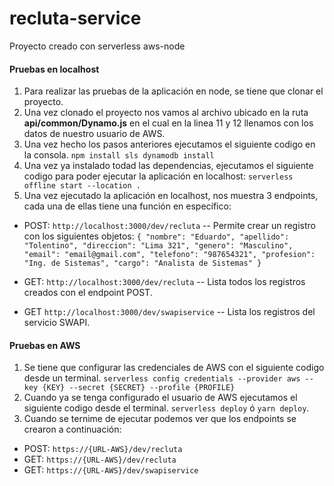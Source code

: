 # recluta-service
Proyecto creado con serverless aws-node

####  Pruebas en localhost
1. Para realizar las pruebas de la aplicación en node, se tiene que clonar el proyecto.
2. Una vez clonado el proyecto nos vamos al archivo ubicado en la ruta **api/common/Dynamo.js** en el cual en la linea 11 y 12 llenamos con los datos de nuestro usuario de AWS.
3. Una vez hecho los pasos anteriores ejecutamos el siguiente codigo en la consola.
`npm install sls dynamodb install`
4. Una vez ya instalado todad las dependencias, ejecutamos el siguiente codigo para poder ejecutar la aplicación en localhost:
`serverless offline start --location .`
5. Una vez ejecutado la aplicación en localhost, nos muestra 3 endpoints, cada una de ellas tiene una función en específico:
- POST:
`http://localhost:3000/dev/recluta`
-- Permite crear un registro con los siguientes objetos:
`{
    "nombre": "Eduardo",
    "apellido": "Tolentino",
    "direccion": "Lima 321",
    "genero": "Masculino",
    "email": "email@gmail.com",
    "telefono": "987654321",
    "profesion": "Ing. de Sistemas",
    "cargo": "Analista de Sistemas"
}`

- GET:
`http://localhost:3000/dev/recluta`
-- Lista todos los registros creados con el endpoint POST.

- GET
`http://localhost:3000/dev/swapiservice`
-- Lista los registros del servicio SWAPI.

####  Pruebas en AWS
1. Se tiene que configurar las credenciales de AWS con el siguiente codigo desde un terminal.
`serverless config credentials --provider aws --key {KEY} --secret {SECRET} --profile {PROFILE}`
2. Cuando ya se tenga configurado el usuario de AWS ejecutamos el siguiente codigo desde el terminal.
`serverless deploy` ó `yarn deploy`.
3. Cuando se ternime de ejecutar podemos ver que los endpoints se crearon a continuación:
- POST:
`https://{URL-AWS}/dev/recluta`
- GET:
`https://{URL-AWS}/dev/recluta`
- GET:
`https://{URL-AWS}/dev/swapiservice`
